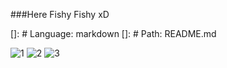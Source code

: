 
###Here Fishy Fishy xD

[]: # Language: markdown
[]: # Path: README.md   


![1](https://user-images.githubusercontent.com/58886168/153866296-029621ee-4755-4e3e-a331-981fc9499a93.png)
![2](https://user-images.githubusercontent.com/58886168/153866298-ab719d38-a60b-471e-8288-49b971f5681f.png)
![3](https://user-images.githubusercontent.com/58886168/153866302-b7a0f471-806d-4012-8cd9-b0a93434565f.png)

